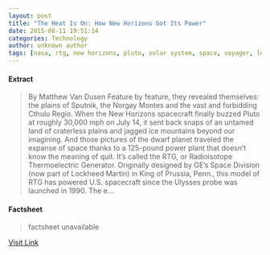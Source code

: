 ```yaml
---
layout: post
title: "The Heat Is On: How New Horizons Got Its Power"
date: 2015-08-11 19:51:14
categories: Technology
author: unknown author
tags: [nasa, rtg, new horizons, pluto, solar system, space, voyager, lockheed martin]
---
```



#### Extract
>By Matthew Van Dusen Feature by feature, they revealed themselves: the plains of Sputnik, the Norgay Montes and the vast and forbidding Cthulu Regio. When the New Horizons spacecraft finally buzzed Pluto at roughly 30,000 mph on July 14, it sent back snaps of an untamed land of craterless plains and jagged ice mountains beyond our imagining. And those pictures of the dwarf planet traveled the expanse of space thanks to a 125-pound power plant that doesn’t know the meaning of quit. It’s called the RTG, or Radioisotope Thermoelectric Generator. Originally designed by GE’s Space Division (now part of Lockheed Martin) in King of Prussia, Penn., this model of RTG has powered U.S. spacecraft since the Ulysses probe was launched in 1990. The e...

#### Factsheet
>factsheet unavailable

[Visit Link](http://www.gereports.com/post/126446178145)


